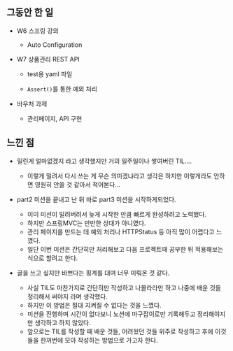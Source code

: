 ## 그동안 한 일

- W6 스프링 강의 

  - Auto Configuration 

- W7 상품관리 REST API 

	- test용 yaml 파일

	- `Assert()`를 통한 예외 처리

- 바우처 과제
	- 관리페이지, API 구현 

## 느낀 점

- 밀린게 얼마없겠지 라고 생각했지만 거의 일주일이나 쌓여버린 TIL.... 
	- 이렇게 밀려서 다시 쓰는 게 무슨 의미겠냐라고 생각은 하지만 이렇게라도 안하면 영원히 안쓸 것 같아서 적어본다...
- part2 미션을 끝내고 난 뒤 바로 part3 미션을 시작하게되었다.
	- 이미 미션이 밀려버려서 늦게 시작한 만큼 빠르게 완성하려고 노력했다. 
	- 하지만 스프링MVC는 만만한 상대가 아니였다.
	- 관리 페이지를 만드는 데 예외 처리나 HTTPStatus 등 아직 많이 어렵다고 느꼈다. 
	- 일단 이번 미션은 간단히만 처리해보고 다음 프로젝트때 공부한 뒤 적용해보는 식으로 할려고 한다.

- 글을 쓰고 싶지만 바쁘다는 핑계를 대며 너무 미뤄온 것 같다. 
	- 사실 TIL도 마찬가지로 간단히만 작성하고 나몰라라만 하고 나중에 배운 것들 정리해서 써야지 라며 생각했다. 
	- 하지만 이 방법은 절대 지켜질 수 없다는 것을 느꼈다. 
	- 미션을 진행하며 시간이 없다보니 노션에 마구잡이로만 기록해두고 정리해야지만 생각하고 하지 않았다. 
	- 앞으로는 TIL를 작성할 때 배운 것들, 어려웠던 것들 위주로 작성하고 후에 이것들을 한꺼번에 모아 작성하는 방법으로 가고자 한다.
